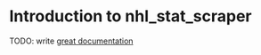 # Introduction to nhl_stat_scraper

TODO: write [great documentation](http://jacobian.org/writing/what-to-write/)
